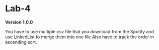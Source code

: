 # Lab-4
**Version 1.0.0**

You have to use multiple csv file that you download from the Spotify and use LinkedList to merge them into one file
Also have to track the order in ascending sort.
